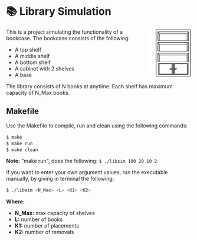 # 📚 Library Simulation

<img align="right" width="120" height="130" src="https://github.com/joannakonte/Bookcase-Simulation/blob/main/images/bookcase.png">

This is a project simulating the functionality of a bookcase. The bookcase consists of the following:
- A top shelf
- A middle shelf
- A bottom shelf
- A cabinet with 2 shelves
- A base


The library consists of N books at anytime. Each shelf has maximum capacity of N_Max books.

## Makefile

Use the Makefile to compile, run and clean using the following commands:

```bash
$ make 
$ make run
$ make clean
```

**Note:** "make run", does the following: `$ ./libsim 100 20 10 2`

If you want to enter your own argument values, run the executable manually, by giving in terminal the following:

```bash
$ ./libsim <N_Max> <L> <K1> <K2>

```

**Where:**
- **N_Max:** max capacity of shelves
- **L:** number of books
- **K1:** number of placements
- **K2:** number of removals
